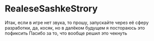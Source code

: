 # RealeseSashkeStrory
Итак, если в игре нет звука, то прошу, запускайте через её сферу разработки, да, косяк, но в далёком будущем я постораюсь это пофиксить
Пасибо за то, что вообще решил это чекнуть
